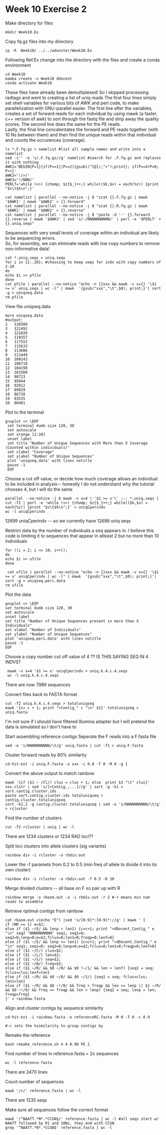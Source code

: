 # Week 10 Exercise 2 

Make  directory for files 
```{bash}
mkdir Week10.Ex
```

Copy fq.gz files into my directory 
```{bash}
cp -R  Week10/ ../../wdunster/Week10.Ex
```

Following Ref.Ex change into the directory with the files and create a conda environment
```{bash}
cd Week10
mamba create -n Week10 ddocent
conda activate Week10 
```

These files have already been demultiplexed! So I skipped processing radtags and went to creating a list of uniq reads
 The first four lines simply set shell variables for various bits of AWK and perl code, 
 to make parallelization with GNU-parallel easier. The first line after the variables, 
 creates a set of forward reads for each individual by using mawk (a faster, c++ version of awk) 
 to sort through the fastq file and strip away the quality scores.  The second line does the same for the PE reads.  
 Lastly, the final line concatentates the forward and PE reads together (with 10 Ns between them) and then find the 
 unique reads within that individual and counts the occurences (coverage).
```{bash}
ls *.F.fq.gz > namelist #list all sample names and write into a namelist
sed -i'' -e 's/.F.fq.gz//g' namelist #search for .F.fq.gz and replaces it with nothing
AWK1='BEGIN{P=1}{if(P==1||P==2){gsub(/^[@]/,">");print}; if(P==4)P=0; P++}'
AWK2='!/>/'
AWK3='!/NNN/'
PERLT='while (<>) {chomp; $z{$_}++;} while(($k,$v) = each(%z)) {print "$v\t$k\n";}'
 
cat namelist | parallel --no-notice -j 8 "zcat {}.F.fq.gz | mawk '$AWK1' | mawk '$AWK2' > {}.forward"
cat namelist | parallel --no-notice -j 8 "zcat {}.R.fq.gz | mawk '$AWK1' | mawk '$AWK2' > {}.reverse"
cat namelist | parallel --no-notice -j 8 "paste -d '-' {}.forward {}.reverse | mawk '$AWK3' | sed 's/-/NNNNNNNNNN/' | perl -e '$PERLT' > {}.uniq.seqs"
```

Sequences with very small levels of coverage within an individual are likely to be sequencing errors.  
So, for assembly, we can eliminate reads with low copy numbers to remove non-informative data!
```{bash}
cat *.uniq.seqs > uniq.seqs
for i in {2..20}; #choosing to keep seqs for indv with copy numbers of 2-20
do 
echo $i >> pfile
done
cat pfile | parallel --no-notice "echo -n {}xxx && mawk -v x={} '\$1 >= x' uniq.seqs | wc -l" | mawk  '{gsub("xxx","\t",$0); print;}'| sort -g > uniqseq.data
rm pfile
```

View file uniqseq.data
```{bash}
more uniqseq.data
#output:
2	126508
3	122492
4	121026
5	119357
6	117552
7	115633
8	113606
9	111449
10	109143
11	106710
12	104198
13	101560
14	98723
15	95844
16	92812
17	89829
18	86728
19	83535
20	80401
```

Plot to the terminal 
```{bash}
gnuplot << \EOF 
 set terminal dumb size 120, 30
 set autoscale
 set xrange [2:20] 
 unset label
 set title "Number of Unique Sequences with More than X Coverage (Counted within individuals)"
 set xlabel "Coverage"
 set ylabel "Number of Unique Sequences"
 plot 'uniqseq.data' with lines notitle
 pause -1
 EOF

```

Choose a cut off value, or decide how much coverage allows an individual to be included in analysis-- honestly I do not understand why the tutorial chooses 4, but I will do the same
```{bash}
parallel --no-notice -j 8 mawk -v x=4 \''$1 >= x'\' ::: *.uniq.seqs | cut -f2 | perl -e 'while (<>) {chomp; $z{$_}++;} while(($k,$v) = each(%z)) {print "$v\t$k\n";}' > uniqCperindv
wc -l uniqCperindv
 ```

12699 uniqCperindv -- so we currently have 12699 uniq seqs 

Restrict data by the number of individuals a seq appears in. I believe this code is limiting it to sequences that appear in atleast 2 but no more than 10 individuals 

```{bash}
for ((i = 2; i <= 10; i++));
do
echo $i >> ufile
done
 
 cat ufile | parallel --no-notice "echo -n {}xxx && mawk -v x={} '\$1 >= x' uniqCperindv | wc -l" | mawk  '{gsub("xxx","\t",$0); print;}'| sort -g > uniqseq.peri.data
rm ufile
```

Plot the data
```{bash}
gnuplot << \EOF 
set terminal dumb size 120, 30
set autoscale 
unset label
set title "Number of Unique Sequences present in more than X Individuals"
set xlabel "Number of Individuals"
set ylabel "Number of Unique Sequences"
plot 'uniqseq.peri.data' with lines notitle
pause -1
EOF
```

Choose a copy number cut off value of 4 ?? IS THIS SAYING SEQ IN 4 INDVS?
```{bash}
 mawk -v x=4 '$1 >= x' uniqCperindv > uniq.k.4.c.4.seqs
 wc -l uniq.k.4.c.4.seqs
```

There are now 7989 sequences 

Convert files back to FASTA format 
```{bash}
cut -f2 uniq.k.4.c.4.seqs > totaluniqseq
mawk '{c= c + 1; print ">Contig_" c "\n" $1}' totaluniqseq > uniq.fasta
```

I'm not sure if I should have filtered Illumina adapter but I will pretend the data is simulated so I don't have to 

Start assembling reference contigs 
Seperate the F reads into a F.fasta file 
```{bash}
sed -e 's/NNNNNNNNNN/\t/g' uniq.fasta | cut -f1 > uniq.F.fasta
```

Cluster forward reads by 80% similarity
```{bash}
cd-hit-est -i uniq.F.fasta -o xxx -c 0.8 -T 0 -M 0 -g 1
```

Convert the above output to match rainbow 
```{bash}
mawk '{if ($1 ~ /Cl/) clus = clus + 1; else  print $3 "\t" clus}' xxx.clstr | sed 's/[>Contig_,...]//g' | sort -g -k1 > sort.contig.cluster.ids
paste sort.contig.cluster.ids totaluniqseq > contig.cluster.totaluniqseq
sort -k2,2 -g contig.cluster.totaluniqseq | sed -e 's/NNNNNNNNNN/\t/g' > rcluster
```

Find the number of clusters 
```{bash}
cut -f2 rcluster | uniq | wc -l 
```
There are 1234 clusters or 1234 RAD loci?? 

Split loci clusters into allele clusters (sig variants)
```{bash}
rainbow div -i rcluster -o rbdiv.out 
```

Lower the -f paramets from 0.2 to 0.5 (min freq of allele to divide it into its own cluster)
```{bash}
rainbow div -i rcluster -o rbdiv.out -f 0.5 -K 10
```

Merge divided clusters -- all base on F so pair up with R 
```{bash}
rainbow merge -o rbasm.out -a -i rbdiv.out -r 2 #-r means min num reads to assemble
```

Retrieve optimal contigs from rainbow 
```{bash}
cat rbasm.out <(echo "E") |sed 's/[0-9]*:[0-9]*://g' | mawk ' {
if (NR == 1) e=$2;
else if ($1 ~/E/ && lenp > len1) {c=c+1; print ">dDocent_Contig_" e "\n" seq2 "NNNNNNNNNN" seq1; seq1=0; seq2=0;lenp=0;e=$2;fclus=0;len1=0;freqp=0;lenf=0}
else if ($1 ~/E/ && lenp <= len1) {c=c+1; print ">dDocent_Contig_" e "\n" seq1; seq1=0; seq2=0;lenp=0;e=$2;fclus=0;len1=0;freqp=0;lenf=0}
else if ($1 ~/C/) clus=$2;
else if ($1 ~/L/) len=$2;
else if ($1 ~/S/) seq=$2;
else if ($1 ~/N/) freq=$2;
else if ($1 ~/R/ && $0 ~/0/ && $0 !~/1/ && len > lenf) {seq1 = seq; fclus=clus;lenf=len}
else if ($1 ~/R/ && $0 ~/0/ && $0 ~/1/) {seq1 = seq; fclus=clus; len1=len}
else if ($1 ~/R/ && $0 ~!/0/ && freq > freqp && len >= lenp || $1 ~/R/ && $0 ~!/0/ && freq == freqp && len > lenp) {seq2 = seq; lenp = len; freqp=freq}
}' > rainbow.fasta
```

Align and cluster contigs by sequence similarity 
```{bash}
cd-hit-est -i rainbow.fasta -o referenceRC.fasta -M 0 -T 0 -c 0.9

#-c sets the %similarity to group contigs by 
```

Remake the reference 
```{bash}
bash remake_reference.sh 4 4 0.90 PE 2
```

Find number of lines in reference.fasta = 2x sequences 
```{bash}
wc -l reference.fasta
```
There are 2470 lines 

Count number of sequences
```{bash}
mawk '/>/' reference.fasta | wc -l 
```
There are 1235 seqs 

Make sure all sequences follow the correct format 
```{bash}
mawk '/^NAATT.*N*.*CCGN$/' reference.fasta | wc -l #all seqs start w/ NAATT followed by R1 and 10Ns, they end with CCGN
grep '^NAATT.*N*.*CCGN$' reference.fasta | wc -l 
```

